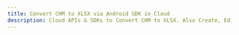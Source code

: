 ---title: Convert CHM to XLSX via Android SDK in Clouddescription: Cloud APIs & SDKs to Convert CHM to XLSX. Also Create, Edit & Render Microsoft Word & OpenOffice documents in the Cloud.---